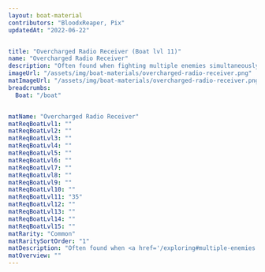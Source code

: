 ```yaml
---
layout: boat-material
contributors: "BloodxReaper, Pix"
updatedAt: "2022-06-22"


title: "Overcharged Radio Receiver (Boat lvl 11)"
name: "Overcharged Radio Receiver"
description: "Often found when fighting multiple enemies simultaneously"
imageUrl: "/assets/img/boat-materials/overcharged-radio-receiver.png"
matImageUrl: "/assets/img/boat-materials/overcharged-radio-receiver.png"
breadcrumbs:
  Boat: "/boat"


matName: "Overcharged Radio Receiver"
matReqBoatLvl1: ""
matReqBoatLvl2: ""
matReqBoatLvl3: ""
matReqBoatLvl4: ""
matReqBoatLvl5: ""
matReqBoatLvl6: ""
matReqBoatLvl7: ""
matReqBoatLvl8: ""
matReqBoatLvl9: ""
matReqBoatLvl10: ""
matReqBoatLvl11: "35"
matReqBoatLvl12: ""
matReqBoatLvl13: ""
matReqBoatLvl14: ""
matReqBoatLvl15: ""
matRarity: "Common"
matRaritySortOrder: "1"
matDescription: "Often found when <a href='/exploring#multiple-enemies'>fighting multiple enemies simultaneously</a>"
matOverview: ""
---
```



